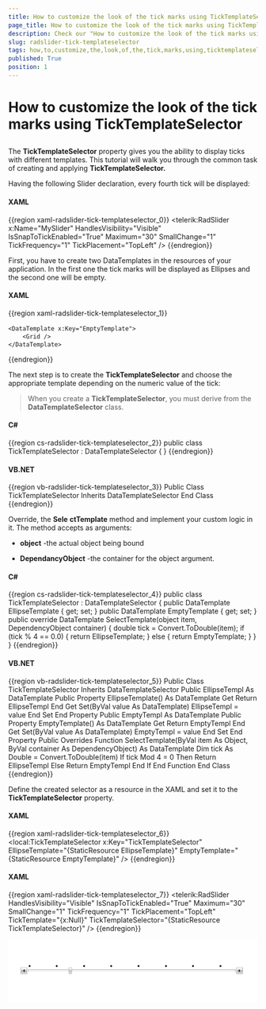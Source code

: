 ```yaml
---
title: How to customize the look of the tick marks using TickTemplateSelector
page_title: How to customize the look of the tick marks using TickTemplateSelector
description: Check our "How to customize the look of the tick marks using TickTemplateSelector" documentation article for the RadSlider WPF control.
slug: radslider-tick-templateselector
tags: how,to,customize,the,look,of,the,tick,marks,using,ticktemplateselector
published: True
position: 1
---
```


# How to customize the look of the tick marks using TickTemplateSelector



## 

The __TickTemplateSelector__ property gives you the ability to display ticks with different templates. This tutorial will walk you through the common task of creating and applying __TickTemplateSelector.__

Having the following Slider declaration, every fourth tick will be displayed: 

#### __XAML__

{{region xaml-radslider-tick-templateselector_0}}
	<telerik:RadSlider x:Name="MySlider" 
	                   HandlesVisibility="Visible"
	                   IsSnapToTickEnabled="True"
	                   Maximum="30"
	                   SmallChange="1"
	                   TickFrequency="1"
	                   TickPlacement="TopLeft" />
{{endregion}}



First, you have to create two DataTemplates in the resources of your application. In the first one the tick marks will be displayed as Ellipses and the second one will be empty. 

#### __XAML__

{{region xaml-radslider-tick-templateselector_1}}
	<DataTemplate x:Key="EllipseTemplate">
	    <Grid>
	        <Ellipse Width="5" 
	                 Height="5"
	                 Fill="Black" />
	    </Grid>
	</DataTemplate>
	
	<DataTemplate x:Key="EmptyTemplate">
	    <Grid />
	</DataTemplate>
{{endregion}}



The next step is to create the __TickTemplateSelector__ and choose the appropriate template depending on the numeric value of the tick:

>When you create a __TickTemplateSelector__, you must derive from the __DataTemplateSelector__ class.

#### __C#__

{{region cs-radslider-tick-templateselector_2}}
	public class TickTemplateSelector : DataTemplateSelector
	{
	}
{{endregion}}



#### __VB.NET__

{{region vb-radslider-tick-templateselector_3}}
	Public Class TickTemplateSelector
	    Inherits DataTemplateSelector
	End Class
{{endregion}}



Override, the __Sele__ __ctTemplate__ method and implement your custom logic in it. The method accepts as arguments:

* __object__ -the actual object being bound

* __DependancyObject__ -the container for the object argument. 

#### __C#__

{{region cs-radslider-tick-templateselector_4}}
	public class TickTemplateSelector : DataTemplateSelector
	{
	    public DataTemplate EllipseTemplate { get; set; }
	    public DataTemplate EmptyTemplate { get; set; }
	    public override DataTemplate SelectTemplate(object item, DependencyObject container)
	    {
	        double tick = Convert.ToDouble(item);
	        if (tick % 4 == 0.0)
	        {
	            return EllipseTemplate;
	        }
	        else
	        {
	            return EmptyTemplate;
	        }
	    }
	}
{{endregion}}



#### __VB.NET__

{{region vb-radslider-tick-templateselector_5}}
	Public Class TickTemplateSelector
	    Inherits DataTemplateSelector
	    Public EllipseTempl As DataTemplate
	    Public Property EllipseTemplate() As DataTemplate
	        Get
	            Return EllipseTempl
	        End Get
	        Set(ByVal value As DataTemplate)
	            EllipseTempl = value
	        End Set
	    End Property
	    Public EmptyTempl As DataTemplate
	    Public Property EmptyTemplate() As DataTemplate
	        Get
	            Return EmptyTempl
	        End Get
	        Set(ByVal value As DataTemplate)
	            EmptyTempl = value
	        End Set
	    End Property
	    Public Overrides Function SelectTemplate(ByVal item As Object, ByVal container As DependencyObject) As DataTemplate
	        Dim tick As Double = Convert.ToDouble(item)
	        If tick Mod 4 = 0 Then
	            Return EllipseTempl
	        Else
	            Return EmptyTempl
	        End If
	    End Function
	End Class
{{endregion}}



Define the created selector as a resource in the XAML and set it to the __TickTemplateSelector__ property.

#### __XAML__

{{region xaml-radslider-tick-templateselector_6}}
	<local:TickTemplateSelector x:Key="TickTemplateSelector" 
	                            EllipseTemplate="{StaticResource EllipseTemplate}"
	                            EmptyTemplate="{StaticResource EmptyTemplate}" />
{{endregion}}



#### __XAML__

{{region xaml-radslider-tick-templateselector_7}}
	<telerik:RadSlider HandlesVisibility="Visible"
	                   IsSnapToTickEnabled="True"
	                   Maximum="30"
	                   SmallChange="1"
	                   TickFrequency="1"
	                   TickPlacement="TopLeft"
	                   TickTemplate="{x:Null}"
	                   TickTemplateSelector="{StaticResource TickTemplateSelector}" />
{{endregion}}

![](images/SliderTickTemplate.png)
